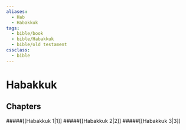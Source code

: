 ```yaml
---
aliases:
  - Hab
  - Habakkuk
tags:
  - bible/book
  - bible/Habakkuk
  - bible/old testament
cssclass:
  - bible
---
```


# Habakkuk

## Chapters

#####[[Habakkuk 1|1]]
#####[[Habakkuk 2|2]]
#####[[Habakkuk 3|3]]
